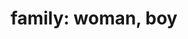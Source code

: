 ---
layout: smileys&emotion
title: "family: woman, boy"
emoji: family_woman_boy
permalink: 👩‍👦.html
image: assets/img/3moji/family_woman_boy.png
---